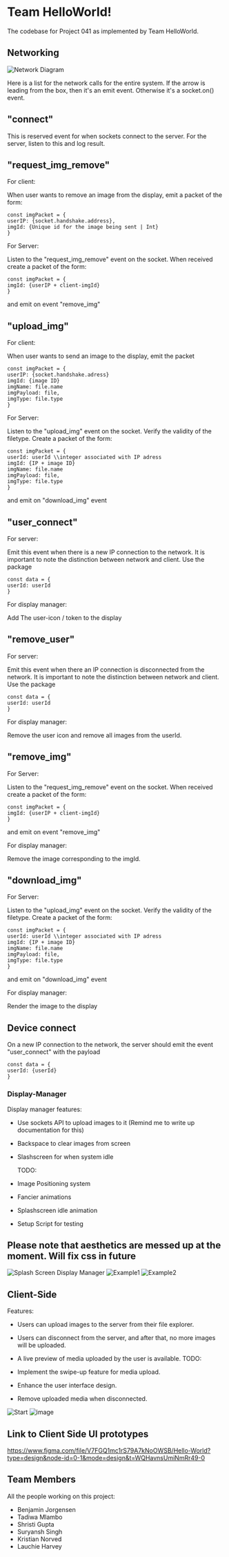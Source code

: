 # Team HelloWorld!
The codebase for Project 041 as implemented by Team HelloWorld.

## Networking

![Network Diagram](./documentation/Network_calls.png)

Here is a list for the network calls for the entire system. If the arrow is leading from the box, then it's an emit event. Otherwise it's a socket.on() event.

## "connect"
This is reserved event for when sockets connect to the server.
For the server, listen to this and log result.

## "request_img_remove"
For client:

When user wants to remove an image from the display, emit a packet of the form:
```
const imgPacket = {
userIP: {socket.handshake.address},
imgId: {Unique id for the image being sent | Int}
}
```
For Server:

Listen to the "request_img_remove" event on the socket. When received create a packet of the form:
```
const imgPacket = {
imgId: {userIP + client-imgId}
}
```
and emit on event "remove_img"

## "upload_img"
For client:

When user wants to send an image to the display, emit the packet
```
const imgPacket = {
userIP: {socket.handshake.adress}
imgId: {image ID}
imgName: file.name
imgPayload: file,
imgType: file.type
}
```
For Server:

Listen to the "upload_img" event on the socket. Verify the validity of the filetype.  Create a packet of the form:
```
const imgPacket = {
userId: userId \\integer associated with IP adress
imgId: {IP + image ID}
imgName: file.name
imgPayload: file,
imgType: file.type
}
```
and emit on "download_img" event

## "user_connect"
For server:

Emit this event when there is a new IP connection to the network. It is important to note the distinction between network and client. Use the package
```
const data = {
userId: userId
}
```

For display manager:

Add The user-icon / token to the display

## "remove_user"
For server:

Emit this event when there an IP connection is disconnected from the network. It is important to note the distinction between network and client. Use the package
```
const data = {
userId: userId
}
```

For display manager:

Remove the user icon and remove all images from the userId.

## "remove_img"
For Server:

Listen to the "request_img_remove" event on the socket. When received create a packet of the form:
```
const imgPacket = {
imgId: {userIP + client-imgId}
}
```
and emit on event "remove_img"

For display manager:

Remove the image corresponding to the imgId.

## "download_img"
For Server:

Listen to the "upload_img" event on the socket. Verify the validity of the filetype.  Create a packet of the form:
```
const imgPacket = {
userId: userId \\integer associated with IP adress
imgId: {IP + image ID}
imgName: file.name
imgPayload: file,
imgType: file.type
}
```
and emit on "download_img" event

For display manager:

Render the image to the display

## Device connect
On a new IP connection to the network, the server should emit the event "user_connect" with the payload
```
const data = {
userId: {userId}
}
```

### Display-Manager
Display manager features:
* Use sockets API to upload images to it (Remind me to write up documentation for this)
* Backspace to clear images from screen
* Slashscreen for when system idle

    TODO:
* Image Positioning system
* Fancier animations
* Splashscreen idle animation
* Setup Script for testing

## Please note that aesthetics are messed up at the moment. Will fix css in future

![Splash Screen Display Manager](./documentation/DOCS-display-manager/display-manager-splash.PNG)
![Example1](./documentation/DOCS-display-manager/example1.PNG)
![Example2](./documentation/DOCS-display-manager/example2.PNG)


## Client-Side
Features:
* Users can upload images to the server from their file explorer.
* Users can disconnect from the server, and after that, no more images will be uploaded.
* A live preview of media uploaded by the user is available.
  TODO:

* Implement the swipe-up feature for media upload.
* Enhance the user interface design.
* Remove uploaded media when disconnected.

![Start](./documentation\Client-start.PNG)
![image](./documentation\Client-image.PNG)


## Link to Client Side UI prototypes
https://www.figma.com/file/V7FGQ1mc1rS79A7kNoOWSB/Hello-World?type=design&node-id=0-1&mode=design&t=WQHavnsUmiNmRr49-0

## Team Members
All the people working on this project:
* Benjamin Jorgensen
* Tadiwa Mlambo
* Shristi Gupta
* Suryansh Singh
* Kristian Norved
* Lauchie Harvey

